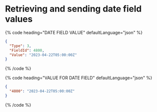 # Retrieving and sending date field values

{% code heading="DATE FIELD VALUE" defaultLanguage="json" %}

```json
{
  "Type": 3,
  "FieldId": 4800,
  "Value": "2023-04-22T05:00:00Z"
}
```

{% /code %}

{% code heading="VALUE FOR DATE FIELD" defaultLanguage="json" %}

```json
{
  "4800": "2023-04-22T05:00:00Z"
}
```

{% /code %}
